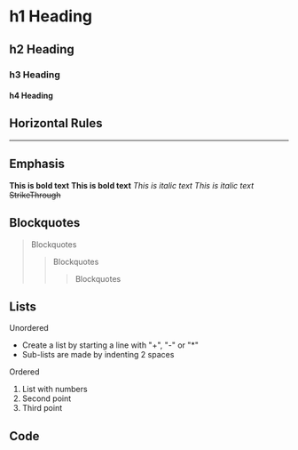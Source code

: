 # h1 Heading
## h2 Heading
### h3 Heading
#### h4 Heading

## Horizontal Rules

____

## Emphasis

**This is bold text**
__This is bold text__
*This is italic text*
_This is italic text_
~~StrikeThrough~~

## Blockquotes

> Blockquotes
>> Blockquotes
> > > Blockquotes

## Lists

Unordered
+ Create a list by starting a line with "+", "-" or "*"
+ Sub-lists are made by indenting 2 spaces

Ordered
1. List with numbers
2. Second point
3. Third point

## Code

  
